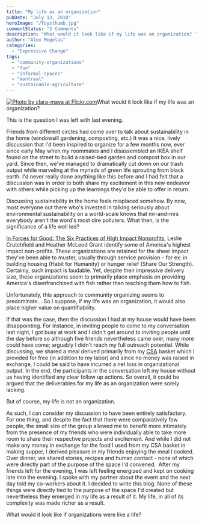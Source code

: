 ```yaml
---
title: "My life as an organization"
pubDate: "July 13, 2010"
heroImage: "/Toysthumb.jpg"
commentStatus: "3 Comments"
description: "What would it look like if my life was an organization? This is the question I was left with last evening. Friends from different circles had come over to talk about sustainability in the home (windowsill gardening, composting, etc.) It was a nice, lively discussion that I’d been inspired to organize for a few months […]"
author: "Alex Megelas"
categories: 
  - "Expressive Change"
tags: 
  - "community-organizations"
  - "fun"
  - "informal-spaces"
  - "montreal"
  - "sustainable-agriculture"
---
```


[![](https://organizationunbound.org/wp-content/uploads/2010/07/Toys-300x225.jpg "Photo by clara-maya at Flickr.com")](http://www.flickr.com/photos/clara-maya/4270660669/in/photostream/)What would it look like if my life was an organization?

This is the question I was left with last evening.

Friends from different circles had come over to talk about sustainability in the home (windowsill gardening, composting, etc.) It was a nice, lively discussion that I'd been inspired to organize for a few months now, ever since early May when my roommates and I disassembled an IKEA shelf found on the street to build a raised-bed garden and compost box in our yard. Since then, we've managed to dramatically cut down on our trash output while marveling at the myriads of green life sprouting from black earth. I'd never really done anything like this before and I had felt that a discussion was in order to both share my excitement in this new endeavor with others while picking up the learnings they'd be able to offer in return.

Discussing sustainability in the home feels misplaced somehow. By now, most everyone out there who's invested in talking seriously about environmental sustainability on a world-scale knows that mr-and-mrs everybody aren't the word's most dire polluters. What then, is the significance of a life well led?

[In Forces for Good: The Six Practices of High Impact Nonprofits](http://www.forcesforgood.net/), Leslie Crutchfield and Heather McLeod Grant identify some of America's highest impact non-profits. These organizations are retained for the sheer impact they've been able to muster, usually through service provision - for ex: in building housing (Habit for Humanity) or hunger relief (Share Our Strength). Certainly, such impact is laudable. Yet, despite their impressive delivery size, these organizations seem to primarily place emphasis on providing America's disenfranchised with fish rather than teaching them how to fish.

Unfortunately, this approach to community organizing seems to predominate... So I suppose, if my life was an organization, it would also place higher value on quantifiability.

If that was the case, then the discussion I had at my house would have been disappointing. For instance, in inviting people to come to my conversation last night, I got busy at work and I didn't get around to inviting people until the day before so although five friends nevertheless came over, many more could have come; arguably I didn't reach my full outreach potential. While discussing, we shared a meal derived primarily from my [CSA](http://www.localharvest.org/csa/) basket which I provided for free (in addition to my labor) and since no money was raised in exchange, I could be said to have incurred a net loss in organizational output. In the end, the participants in the conversation left my house without us having identified any clear follow up actions. So overall, it could be argued that the deliverables for my life as an organization were sorely lacking.

But of course, my life is not an organization.

As such, I can consider my discussion to have been entirely satisfactory. For one thing, and despite the fact that there were comparatively few people, the small size of the group allowed me to benefit more intimately from the presence of my friends who were individually able to take more room to share their respective projects and excitement. And while I did not make any money in exchange for the food I used from my CSA basket in making supper, I derived pleasure in my friends enjoying the meal I cooked. Over dinner, we shared stories, recipes and human contact - none of which were directly part of the purpose of the space I'd convened.  After my friends left for the evening, I was left feeling energized and kept on cooking late into the evening. I spoke with my partner about the event and the next day told my co-workers about it. I decided to write this blog. None of these things were directly tied to the purpose of the space I'd created but nevertheless they emerged in my life as a result of it. My life, in all of its complexity was made richer as a result.

What would it look like if organizations were like a life?
